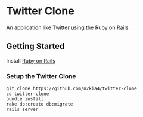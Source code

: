 # Twitter Clone
An application like Twitter using the Ruby on Rails.

Getting Started
---

Install [Ruby on Rails](http://rubyonrails.org/)

### Setup the Twitter Clone
```
git clone https://github.com/n2kia4/twitter-clone
cd twitter-clone
bundle install
rake db:create db:migrate
rails server
```
